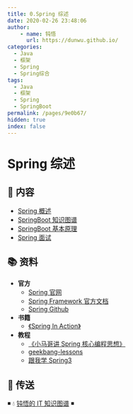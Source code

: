 ```yaml
---
title: 0.Spring 综述
date: 2020-02-26 23:48:06
author: 
    - name: 钝悟
      url: https://dunwu.github.io/
categories:
  - Java
  - 框架
  - Spring
  - Spring综合
tags:
  - Java
  - 框架
  - Spring
  - SpringBoot
permalink: /pages/9e0b67/
hidden: true
index: false
---
```


# Spring 综述

## 📖 内容

- [Spring 概述](01.Spring概述.md)
- [SpringBoot 知识图谱](02.SpringBoot知识清单.md)
- [SpringBoot 基本原理](22.SpringBoot基本原理.md)
- [Spring 面试](99.Spring面试.md)

## 📚 资料

- **官方**
  - [Spring 官网](https://spring.io/)
  - [Spring Framework 官方文档](https://docs.spring.io/spring-framework/docs/current/spring-framework-reference/index.html)
  - [Spring Github](https://github.com/spring-projects/spring-framework)
- **书籍**
  - [《Spring In Action》](https://item.jd.com/12622829.html)
- **教程**
  - [《小马哥讲 Spring 核心编程思想》](https://time.geekbang.org/course/intro/265)
  - [geekbang-lessons](https://github.com/geektime-geekbang/geekbang-lessons)
  - [跟我学 Spring3](http://jinnianshilongnian.iteye.com/blog/1482071)

## 🚪 传送

◾ 💧 [钝悟的 IT 知识图谱](https://dunwu.github.io/waterdrop/) ◾